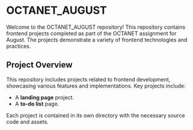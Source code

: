 # OCTANET_AUGUST

Welcome to the OCTANET_AUGUST repository! This repository contains frontend projects completed as part of the OCTANET assignment for August. The projects demonstrate a variety of frontend technologies and practices.

## Project Overview

This repository includes projects related to frontend development, showcasing various features and implementations. Key projects include:

- A **landing page** project.
- A **to-do list** page.

Each project is contained in its own directory with the necessary source code and assets.
